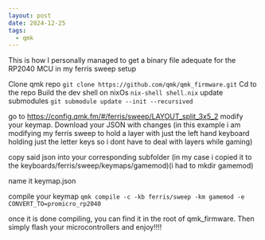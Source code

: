 ```yaml
---
layout: post
date: 2024-12-25
tags:
  - qmk
---
```

This is how I personally managed to get a binary file adequate for the RP2040 MCU in my ferris sweep setup

Clone qmk repo
`git clone https://github.com/qmk/qmk_firmware.git`
Cd to the repo
Build the dev shell on nixOs
`nix-shell shell.nix`
update submodules
`git submodule update --init --recursived`

go to https://config.qmk.fm/#/ferris/sweep/LAYOUT_split_3x5_2
modify your keymap. 
Download your JSON with changes
(in this example i am modifying my ferris sweep to hold a layer with just the left hand keyboard holding just the letter keys so i dont have to deal with layers while gaming)

copy said json into your corresponding subfolder (in my case i copied it to the keyboards/ferris/sweep/keymaps/gamemod)(i had to mkdir gamemod)

name it keymap.json

compile your keymap
`qmk compile -c -kb ferris/sweep -km gamemod -e CONVERT_TO=promicro_rp2040`


once it is done compiling, you can find it in the root of qmk_firmware. Then simply flash your microcontrollers and enjoy!!!!